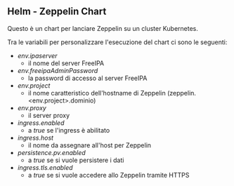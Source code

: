 ## Helm - Zeppelin Chart

Questo è un chart per lanciare Zeppelin su un cluster Kubernetes.

Tra le variabili per personalizzare l'esecuzione del chart ci sono le seguenti:

- _env.ipaserver_
  - il nome del server FreeIPA
- _env.freeipaAdminPassword_
  - la password di accesso al server FreeIPA
- _env.project_
  - il nome caratteristico dell'hostname di Zeppelin (zeppelin.<env.project>.dominio)
- _env.proxy_
  - il server proxy
- _ingress.enabled_
  - a _true_ se l'ingress è abilitato
- _ingress.host_
  - il nome da assegnare all'host per Zeppelin
- _persistence.pv.enabled_
  - a _true_ se si vuole persistere i dati
- _ingress.tls.enabled_
  - a _true_ se si vuole accedere allo Zeppelin tramite HTTPS
